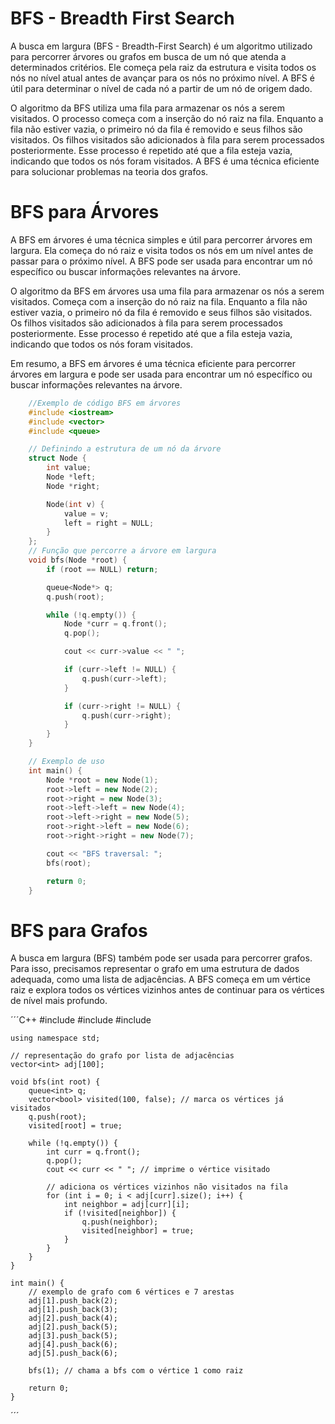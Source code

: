 # BFS - Breadth First Search

A busca em largura (BFS - Breadth-First Search) é um algoritmo utilizado para percorrer árvores ou grafos em busca de um nó que atenda a determinados critérios. Ele começa pela raiz da estrutura e visita todos os nós no nível atual antes de avançar para os nós no próximo nível. A BFS é útil para determinar o nível de cada nó a partir de um nó de origem dado.

O algoritmo da BFS utiliza uma fila para armazenar os nós a serem visitados. O processo começa com a inserção do nó raiz na fila. Enquanto a fila não estiver vazia, o primeiro nó da fila é removido e seus filhos são visitados. Os filhos visitados são adicionados à fila para serem processados posteriormente. Esse processo é repetido até que a fila esteja vazia, indicando que todos os nós foram visitados. A BFS é uma técnica eficiente para solucionar problemas na teoria dos grafos.

# BFS para Árvores

A BFS em árvores é uma técnica simples e útil para percorrer árvores em largura. Ela começa do nó raiz e visita todos os nós em um nível antes de passar para o próximo nível. A BFS pode ser usada para encontrar um nó específico ou buscar informações relevantes na árvore.

O algoritmo da BFS em árvores usa uma fila para armazenar os nós a serem visitados. Começa com a inserção do nó raiz na fila. Enquanto a fila não estiver vazia, o primeiro nó da fila é removido e seus filhos são visitados. Os filhos visitados são adicionados à fila para serem processados posteriormente. Esse processo é repetido até que a fila esteja vazia, indicando que todos os nós foram visitados.

Em resumo, a BFS em árvores é uma técnica eficiente para percorrer árvores em largura e pode ser usada para encontrar um nó específico ou buscar informações relevantes na árvore.

```C++
    //Exemplo de código BFS em árvores
    #include <iostream>
    #include <vector>
    #include <queue>

    // Definindo a estrutura de um nó da árvore
    struct Node {
        int value;
        Node *left;
        Node *right;

        Node(int v) {
            value = v;
            left = right = NULL;
        }
    };
    // Função que percorre a árvore em largura
    void bfs(Node *root) {
        if (root == NULL) return;

        queue<Node*> q;
        q.push(root);

        while (!q.empty()) {
            Node *curr = q.front();
            q.pop();

            cout << curr->value << " ";

            if (curr->left != NULL) {
                q.push(curr->left);
            }

            if (curr->right != NULL) {
                q.push(curr->right);
            }
        }
    }

    // Exemplo de uso
    int main() {
        Node *root = new Node(1);
        root->left = new Node(2);
        root->right = new Node(3);
        root->left->left = new Node(4);
        root->left->right = new Node(5);
        root->right->left = new Node(6);
        root->right->right = new Node(7);

        cout << "BFS traversal: ";
        bfs(root);

        return 0;
    }

```

# BFS para Grafos

A busca em largura (BFS) também pode ser usada para percorrer grafos. Para isso, precisamos representar o grafo em uma estrutura de dados adequada, como uma lista de adjacências. A BFS começa em um vértice raiz e explora todos os vértices vizinhos antes de continuar para os vértices de nível mais profundo.

´´´C++
    #include <iostream>
    #include <vector>
    #include <queue>

    using namespace std;

    // representação do grafo por lista de adjacências
    vector<int> adj[100];

    void bfs(int root) {
        queue<int> q;
        vector<bool> visited(100, false); // marca os vértices já visitados
        q.push(root);
        visited[root] = true;

        while (!q.empty()) {
            int curr = q.front();
            q.pop();
            cout << curr << " "; // imprime o vértice visitado

            // adiciona os vértices vizinhos não visitados na fila
            for (int i = 0; i < adj[curr].size(); i++) {
                int neighbor = adj[curr][i];
                if (!visited[neighbor]) {
                    q.push(neighbor);
                    visited[neighbor] = true;
                }
            }
        }
    }

    int main() {
        // exemplo de grafo com 6 vértices e 7 arestas
        adj[1].push_back(2);
        adj[1].push_back(3);
        adj[2].push_back(4);
        adj[2].push_back(5);
        adj[3].push_back(5);
        adj[4].push_back(6);
        adj[5].push_back(6);

        bfs(1); // chama a bfs com o vértice 1 como raiz

        return 0;
    }
´´´